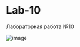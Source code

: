 # Lab-10
Лабораторная работа №10
 

![image](https://github.com/user-attachments/assets/9654c1c5-07f1-4a98-aa18-1937a99cccd2)


